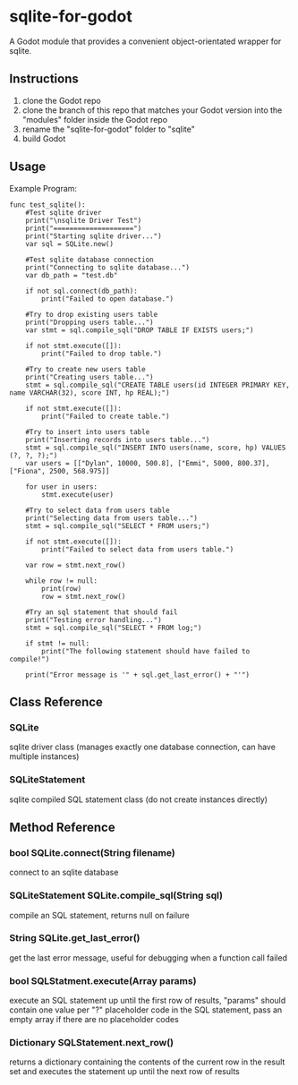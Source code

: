 # sqlite-for-godot
A Godot module that provides a convenient object-orientated wrapper for sqlite.


## Instructions
1. clone the Godot repo
2. clone the branch of this repo that matches your Godot version into the "modules" 
folder inside the Godot repo
3. rename the "sqlite-for-godot" folder to "sqlite"
4. build Godot


## Usage
Example Program:
```gdscript
func test_sqlite():
	#Test sqlite driver
	print("\nsqlite Driver Test")
	print("====================")
	print("Starting sqlite driver...")
	var sql = SQLite.new()
	
	#Test sqlite database connection
	print("Connecting to sqlite database...")
	var db_path = "test.db"
	
	if not sql.connect(db_path):
		print("Failed to open database.")
		
	#Try to drop existing users table
	print("Dropping users table...")
	var stmt = sql.compile_sql("DROP TABLE IF EXISTS users;")
	
	if not stmt.execute([]):
		print("Failed to drop table.")
		
	#Try to create new users table
	print("Creating users table...")
	stmt = sql.compile_sql("CREATE TABLE users(id INTEGER PRIMARY KEY, name VARCHAR(32), score INT, hp REAL);")
	
	if not stmt.execute([]):
		print("Failed to create table.")
	
	#Try to insert into users table
	print("Inserting records into users table...")
	stmt = sql.compile_sql("INSERT INTO users(name, score, hp) VALUES (?, ?, ?);")
	var users = [["Dylan", 10000, 500.8], ["Emmi", 5000, 800.37], ["Fiona", 2500, 568.975]]
	
	for user in users:
		stmt.execute(user)
		
	#Try to select data from users table
	print("Selecting data from users table...")
	stmt = sql.compile_sql("SELECT * FROM users;")
	
	if not stmt.execute([]):
		print("Failed to select data from users table.")
		
	var row = stmt.next_row()
	
	while row != null:
		print(row)
		row = stmt.next_row()
		
	#Try an sql statement that should fail
	print("Testing error handling...")
	stmt = sql.compile_sql("SELECT * FROM log;")
	
	if stmt != null:
		print("The following statement should have failed to compile!")
		
	print("Error message is '" + sql.get_last_error() + "'")
```


## Class Reference
### SQLite
sqlite driver class (manages exactly one database connection, can have multiple 
instances)

### SQLiteStatement
sqlite compiled SQL statement class (do not create instances directly)
                  
                  
## Method Reference
### bool SQLite.connect(String filename)
connect to an sqlite database

### SQLiteStatement SQLite.compile_sql(String sql)
compile an SQL statement, returns null on failure

### String SQLite.get_last_error()
get the last error message, useful for debugging when a function call failed
                                                 
### bool SQLStatment.execute(Array params)
execute an SQL statement up until the first row of results, "params" should contain 
one value per "?" placeholder code in the SQL statement, pass an empty array if 
there are no placeholder codes

### Dictionary SQLStatement.next_row()
returns a dictionary containing the contents of the current row in the result set 
and executes the statement up until the next row of results